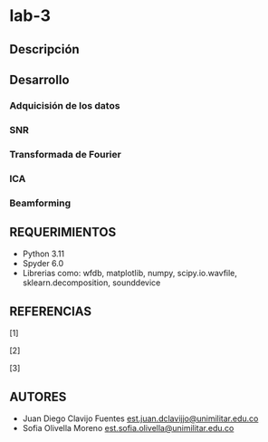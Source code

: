 # lab-3
## Descripción


## Desarrollo
### Adquicisión de los datos

### SNR

### Transformada de Fourier

### ICA

### Beamforming


## REQUERIMIENTOS
- Python 3.11
- Spyder 6.0
- Librerias como: wfdb, matplotlib, numpy, scipy.io.wavfile, sklearn.decomposition, sounddevice
## REFERENCIAS
[1] 

[2] 

[3]  
## AUTORES
- Juan Diego Clavijo Fuentes
  est.juan.dclavijjo@unimilitar.edu.co
- Sofia Olivella Moreno
  est.sofia.olivella@unimilitar.edu.co
